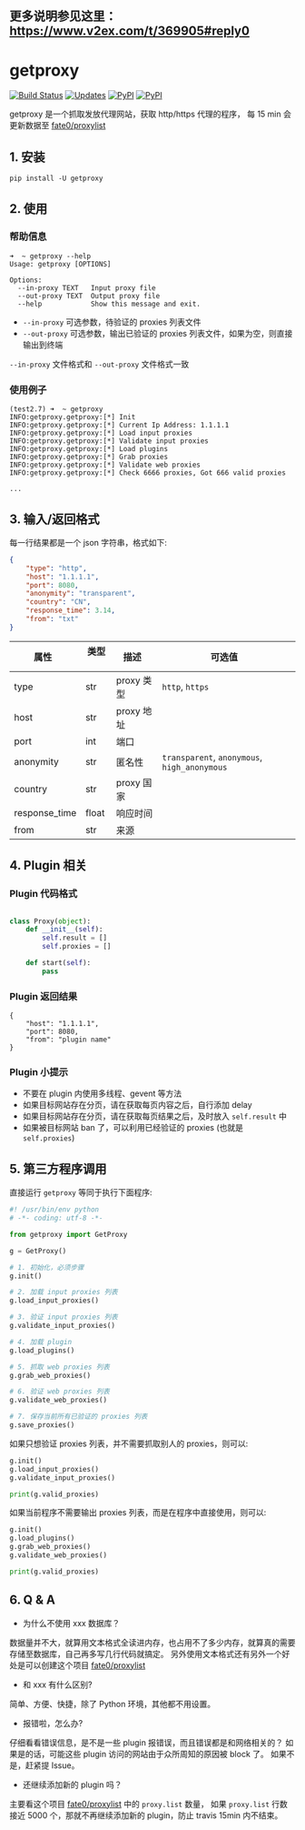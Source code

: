 ## 更多说明参见这里：https://www.v2ex.com/t/369905#reply0

# getproxy

[![Build Status](https://travis-ci.org/fate0/getproxy.svg?branch=master)](https://travis-ci.org/fate0/getproxy)
[![Updates](https://pyup.io/repos/github/fate0/getproxy/shield.svg)](https://pyup.io/repos/github/fate0/getproxy/)
[![PyPI](https://img.shields.io/pypi/v/getproxy.svg)](https://pypi.python.org/pypi/getproxy)
[![PyPI](https://img.shields.io/pypi/pyversions/getproxy.svg)](https://pypi.python.org/pypi/getproxy)

getproxy 是一个抓取发放代理网站，获取 http/https 代理的程序，
每 15 min 会更新数据至 [fate0/proxylist](https://github.com/fate0/proxylist)


## 1. 安装

```
pip install -U getproxy
```

## 2. 使用

### 帮助信息
```
➜  ~ getproxy --help
Usage: getproxy [OPTIONS]

Options:
  --in-proxy TEXT   Input proxy file
  --out-proxy TEXT  Output proxy file
  --help            Show this message and exit.
```

* `--in-proxy` 可选参数，待验证的 proxies 列表文件
* `--out-proxy` 可选参数，输出已验证的 proxies 列表文件，如果为空，则直接输出到终端

`--in-proxy` 文件格式和 `--out-proxy` 文件格式一致

### 使用例子

```
(test2.7) ➜  ~ getproxy
INFO:getproxy.getproxy:[*] Init
INFO:getproxy.getproxy:[*] Current Ip Address: 1.1.1.1
INFO:getproxy.getproxy:[*] Load input proxies
INFO:getproxy.getproxy:[*] Validate input proxies
INFO:getproxy.getproxy:[*] Load plugins
INFO:getproxy.getproxy:[*] Grab proxies
INFO:getproxy.getproxy:[*] Validate web proxies
INFO:getproxy.getproxy:[*] Check 6666 proxies, Got 666 valid proxies

...
```


## 3. 输入/返回格式

每一行结果都是一个 json 字符串，格式如下:
```json
{
    "type": "http",
    "host": "1.1.1.1",
    "port": 8080,
    "anonymity": "transparent",
    "country": "CN",
    "response_time": 3.14,
    "from": "txt"
}
```

| 属性           | 类型    | 描述           | 可选值   |
|-------        |--------|--------        |----------|
| type          | str    | proxy 类型     | `http`, `https`|
| host          | str    | proxy 地址     |                       |
| port          | int    | 端口           |                       |
| anonymity     | str    | 匿名性         | `transparent`, `anonymous`, `high_anonymous` |
| country       | str    | proxy 国家     |               |
| response_time | float  | 响应时间        |                |
| from          | str    | 来源           |               |


## 4. Plugin 相关

### Plugin 代码格式

``` python

class Proxy(object):
    def __init__(self):
        self.result = []
        self.proxies = []

    def start(self):
        pass
```

### Plugin 返回结果

```
{
    "host": "1.1.1.1",
    "port": 8080,
    "from": "plugin name"
}
```

### Plugin 小提示

* 不要在 plugin 内使用多线程、gevent 等方法
* 如果目标网站存在分页，请在获取每页内容之后，自行添加 delay
* 如果目标网站存在分页，请在获取每页结果之后，及时放入 `self.result` 中
* 如果被目标网站 ban 了，可以利用已经验证的 proxies (也就是 `self.proxies`)

## 5. 第三方程序调用

直接运行 `getproxy` 等同于执行下面程序:

``` python
#! /usr/bin/env python
# -*- coding: utf-8 -*-

from getproxy import GetProxy

g = GetProxy()

# 1. 初始化，必须步骤
g.init()

# 2. 加载 input proxies 列表
g.load_input_proxies()

# 3. 验证 input proxies 列表
g.validate_input_proxies()

# 4. 加载 plugin
g.load_plugins()

# 5. 抓取 web proxies 列表
g.grab_web_proxies()

# 6. 验证 web proxies 列表
g.validate_web_proxies()

# 7. 保存当前所有已验证的 proxies 列表
g.save_proxies()

```

如果只想验证 proxies 列表，并不需要抓取别人的 proxies，则可以:

``` python
g.init()
g.load_input_proxies()
g.validate_input_proxies()

print(g.valid_proxies)
```

如果当前程序不需要输出 proxies 列表，而是在程序中直接使用，则可以:

``` python
g.init()
g.load_plugins()
g.grab_web_proxies()
g.validate_web_proxies()

print(g.valid_proxies)
```

## 6. Q & A

* 为什么不使用 xxx 数据库？

数据量并不大，就算用文本格式全读进内存，也占用不了多少内存，就算真的需要存储至数据库，自己再多写几行代码就搞定。
另外使用文本格式还有另外一个好处是可以创建这个项目 [fate0/proxylist](https://github.com/fate0/proxylist)

* 和 xxx 有什么区别?

简单、方便、快捷，除了 Python 环境，其他都不用设置。

* 报错啦，怎么办?

仔细看看错误信息，是不是一些 plugin 报错误，而且错误都是和网络相关的？
如果是的话，可能这些 plugin 访问的网站由于众所周知的原因被 block 了。
如果不是，赶紧提 Issue。

* 还继续添加新的 plugin 吗？

主要看这个项目 [fate0/proxylist](https://github.com/fate0/proxylist) 中的 `proxy.list` 数量，
如果 `proxy.list` 行数接近 5000 个，那就不再继续添加新的 plugin，防止 travis 15min 内不结束。
